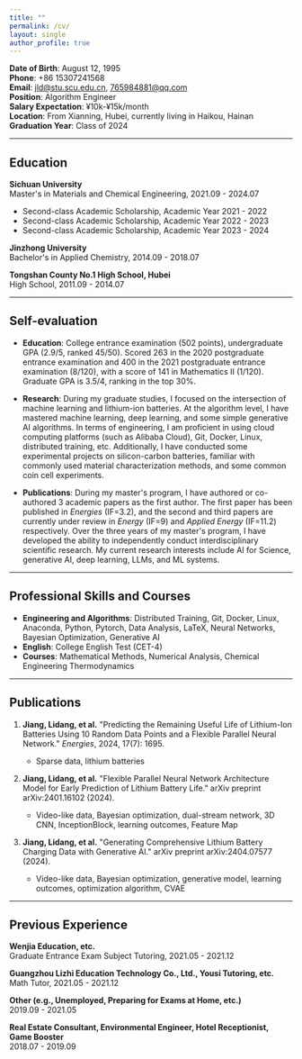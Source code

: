 ```yaml
---
title: ""
permalink: /cv/
layout: single
author_profile: true
---
```


**Date of Birth**: August 12, 1995  
**Phone**: +86 15307241568  
**Email**: jld@stu.scu.edu.cn, 765984881@qq.com  
**Position**: Algorithm Engineer  
**Salary Expectation**: ¥10k-¥15k/month  
**Location**: From Xianning, Hubei, currently living in Haikou, Hainan  
**Graduation Year**: Class of 2024  

---
## Education

**Sichuan University**  
Master's in Materials and Chemical Engineering, 2021.09 - 2024.07  
- Second-class Academic Scholarship, Academic Year 2021 - 2022  
- Second-class Academic Scholarship, Academic Year 2022 - 2023  
- Second-class Academic Scholarship, Academic Year 2023 - 2024  

**Jinzhong University**  
Bachelor's in Applied Chemistry, 2014.09 - 2018.07  

**Tongshan County No.1 High School, Hubei**  
High School, 2011.09 - 2014.07  

---

## Self-evaluation

- **Education**: College entrance examination (502 points), undergraduate GPA (2.9/5, ranked 45/50). Scored 263 in the 2020 postgraduate entrance examination and 400 in the 2021 postgraduate entrance examination (8/120), with a score of 141 in Mathematics II (1/120). Graduate GPA is 3.5/4, ranking in the top 30%.
  
- **Research**: During my graduate studies, I focused on the intersection of machine learning and lithium-ion batteries. At the algorithm level, I have mastered machine learning, deep learning, and some simple generative AI algorithms. In terms of engineering, I am proficient in using cloud computing platforms (such as Alibaba Cloud), Git, Docker, Linux, distributed training, etc. Additionally, I have conducted some experimental projects on silicon-carbon batteries, familiar with commonly used material characterization methods, and some common coin cell experiments.

- **Publications**: During my master's program, I have authored or co-authored 3 academic papers as the first author. The first paper has been published in *Energies* (IF=3.2), and the second and third papers are currently under review in *Energy* (IF=9) and *Applied Energy* (IF=11.2) respectively. Over the three years of my master's program, I have developed the ability to independently conduct interdisciplinary scientific research. My current research interests include AI for Science, generative AI, deep learning, LLMs, and ML systems.

---

## Professional Skills and Courses

- **Engineering and Algorithms**: Distributed Training, Git, Docker, Linux, Anaconda, Python, Pytorch, Data Analysis, LaTeX, Neural Networks, Bayesian Optimization, Generative AI  
- **English**: College English Test (CET-4)  
- **Courses**: Mathematical Methods, Numerical Analysis, Chemical Engineering Thermodynamics  

---

## Publications

1. **Jiang, Lidang, et al.** "Predicting the Remaining Useful Life of Lithium-Ion Batteries Using 10 Random Data Points and a Flexible Parallel Neural Network." *Energies*, 2024, 17(7): 1695.
   - Sparse data, lithium batteries

2. **Jiang, Lidang, et al.** "Flexible Parallel Neural Network Architecture Model for Early Prediction of Lithium Battery Life." arXiv preprint arXiv:2401.16102 (2024).
   - Video-like data, Bayesian optimization, dual-stream network, 3D CNN, InceptionBlock, learning outcomes, Feature Map

3. **Jiang, Lidang, et al.** "Generating Comprehensive Lithium Battery Charging Data with Generative AI." arXiv preprint arXiv:2404.07577 (2024).
   - Video-like data, Bayesian optimization, generative model, learning outcomes, optimization algorithm, CVAE

---

## Previous Experience

**Wenjia Education, etc.**  
Graduate Entrance Exam Subject Tutoring, 2021.05 - 2021.12  

**Guangzhou Lizhi Education Technology Co., Ltd., Yousi Tutoring, etc.**  
Math Tutor, 2021.05 - 2021.12  

**Other (e.g., Unemployed, Preparing for Exams at Home, etc.)**  
2019.09 - 2021.05  

**Real Estate Consultant, Environmental Engineer, Hotel Receptionist, Game Booster**  
2018.07 - 2019.09  
